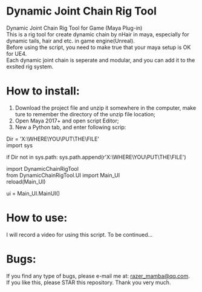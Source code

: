 # Dynamic Joint Chain Rig Tool
Dynamic Joint Chain Rig Tool for Game (Maya Plug-in)  
This is a rig tool for create dynamic chain by nHair in maya, especially for dynamic tails, hair and etc. in game engine(Unreal).  
Before using the script, you need to make true that your maya setup is OK for UE4.  
Each dynamic joint chain is seperate and modular, and you can add it to the exsited rig system.  

# How to install:
1. Download the project file and unzip it somewhere in the computer, make ture to remember the directory of the unzip file location;  
2. Open Maya 2017+ and open script Editor;  
3. New a Python tab, and enter following scrip:  

Dir = 'X:\WHERE\YOU\PUT\THE\FILE'  
import sys  

if Dir not in sys.path: sys.path.append(r'X:\WHERE\YOU\PUT\THE\FILE')  

import DynamicChainRigTool  
from DynamicChainRigTool.UI import Main_UI  
reload(Main_UI)  

ui = Main_UI.MainUI()  

# How to use:
I will record a video for using this script. To be continued...

# Bugs:
If you find any type of bugs, please e-mail me at: razer_mamba@qq.com.  
If you like this, please STAR this repository. Thank you very much.
